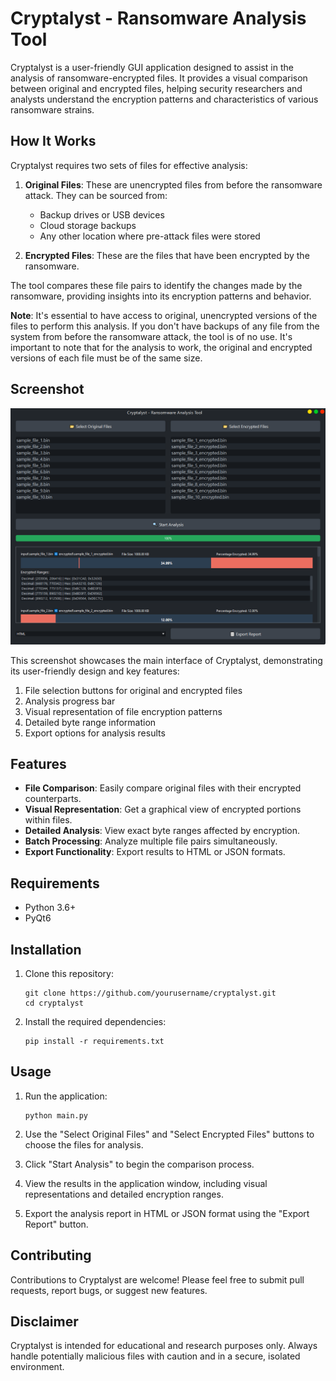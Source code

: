 # Cryptalyst - Ransomware Analysis Tool

Cryptalyst is a user-friendly GUI application designed to assist in the analysis of ransomware-encrypted files. It provides a visual comparison between original and encrypted files, helping security researchers and analysts understand the encryption patterns and characteristics of various ransomware strains.


## How It Works

Cryptalyst requires two sets of files for effective analysis:

1. **Original Files**: These are unencrypted files from before the ransomware attack. They can be sourced from:
   - Backup drives or USB devices
   - Cloud storage backups
   - Any other location where pre-attack files were stored

2. **Encrypted Files**: These are the files that have been encrypted by the ransomware.

The tool compares these file pairs to identify the changes made by the ransomware, providing insights into its encryption patterns and behavior.

**Note**: It's essential to have access to original, unencrypted versions of the files to perform this analysis.
 If you don't have backups of any file from the system from before the ransomware attack, the tool is of no use. It's important to note that for the analysis to work, the original and encrypted versions of each file must be of the same size.


## Screenshot

![Cryptalyst Screenshot](screenshot.png)

This screenshot showcases the main interface of Cryptalyst, demonstrating its user-friendly design and key features:

1. File selection buttons for original and encrypted files
2. Analysis progress bar
3. Visual representation of file encryption patterns
4. Detailed byte range information
5. Export options for analysis results





## Features

- **File Comparison**: Easily compare original files with their encrypted counterparts.
- **Visual Representation**: Get a graphical view of encrypted portions within files.
- **Detailed Analysis**: View exact byte ranges affected by encryption.
- **Batch Processing**: Analyze multiple file pairs simultaneously.
- **Export Functionality**: Export results to HTML or JSON formats.

## Requirements

- Python 3.6+
- PyQt6

## Installation

1. Clone this repository:
   ```
   git clone https://github.com/yourusername/cryptalyst.git
   cd cryptalyst
   ```

2. Install the required dependencies:
   ```
   pip install -r requirements.txt
   ```

## Usage

1. Run the application:
   ```
   python main.py
   ```

2. Use the "Select Original Files" and "Select Encrypted Files" buttons to choose the files for analysis.

3. Click "Start Analysis" to begin the comparison process.

4. View the results in the application window, including visual representations and detailed encryption ranges.

5. Export the analysis report in HTML or JSON format using the "Export Report" button.

## Contributing

Contributions to Cryptalyst are welcome! Please feel free to submit pull requests, report bugs, or suggest new features.

## Disclaimer

Cryptalyst is intended for educational and research purposes only. Always handle potentially malicious files with caution and in a secure, isolated environment.
